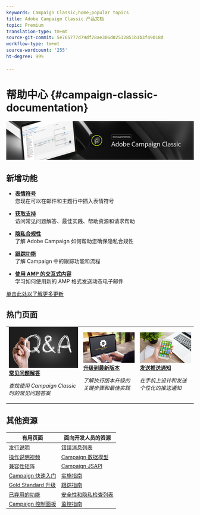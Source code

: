 ```yaml
---
keywords: Campaign Classic;home;popular topics
title: Adobe Campaign Classic 产品文档
topic: Premium
translation-type: tm+mt
source-git-commit: 5e765777d79df28ae306d02512851b1b3f49018d
workflow-type: tm+mt
source-wordcount: '255'
ht-degree: 99%

---
```



# 帮助中心 {#campaign-classic-documentation}

![](platform/using/assets/do-not-localize/banner_acc_doc.jpg)

## 新增功能

* **[表情符号](delivery/using/defining-the-email-content.md#inserting-emoticons)**<br/>您现在可以在邮件和主题行中插入表情符号

* **[获取支持](https://helpx.adobe.com/cn/campaign/kb/ac-support.html)**<br/>&#x200B;访问常见问题解答、最佳实践、帮助资源和请求帮助

* **[隐私合规性](https://helpx.adobe.com/cn/campaign/kb/campaign-privacy.html)**<br/>&#x200B;了解 Adobe Campaign 如何帮助您确保隐私合规性

* **[跟踪功能](https://helpx.adobe.com/cn/campaign/kb/acc-tracking.html)**<br/>&#x200B;了解 Campaign 中的跟踪功能和流程

* **[使用 AMP 的交互式内容](delivery/using/defining-interactive-content.md)**<br/>学习如何使用新的 AMP 格式发送动态电子邮件

[单击此处以了解更多更新](/help/rn/using/documentation-updates.md)

## 热门页面

<table>
<tr>
  <td>
    <a href="platform/using/common-questions.md">
      <img alt="常见问题解答" src="platform/using/assets/FAQ.png"/>
    </a>
    <div>
      <a href="platform/using/common-questions.md">
    <strong>常见问题解答</strong>
    </a>
    </div>
    <p>
    <em>查找使用 Campaign Classic 时的常见问题答案</em>
    <p>
  </td>
   <td>
    <a href="https://helpx.adobe.com/cn/campaign/kb/acc-build-upgrade.html">
      <img alt="版本升级" src="platform/using/assets/upgrade.png" />
    </a>
    <div>
      <a href="https://helpx.adobe.com/cn/campaign/kb/acc-build-upgrade.html">
    <strong>升级到最新版本</strong>
    </a>
    </div>
    <p>
    <em>了解执行版本升级的关键步骤和最佳实践</em>
    <p>
  </td>
  <td>
    <a href="delivery/using/creating-notifications.md">
       <img alt="推送通知" src="platform/using/assets/push.png" />
    </a>
    <div>
       <a href="delivery/using/creating-notifications.md">
    <strong>发送推送通知</strong>
    </a>
    </div>
    <p>
    <em>在手机上设计和发送个性化的推送通知</em>
    <p>
  </td>
</tr>
</table>

## 其他资源

| 有用页面 | 面向开发人员的资源 |
|---|---|
| [发行说明](/help/rn/using/latest-release.md) | [错误消息列表](https://docs.adobe.com/content/help/en/campaign-classic/technicalresources/error_messages/error_codes.html) |
| [操作说明视频](https://docs.adobe.com/content/help/en/campaign-learn/campaign-classic-tutorials/overview.html) | [Campaign 数据模型](configuration/using/about-data-model.md) |
| [兼容性矩阵](https://helpx.adobe.com/cn/campaign/kb/compatibility-matrix.html) | [Campaign JSAPI](https://docs.adobe.com/content/help/en/campaign-classic/technicalresources/api/p-1.html) |
| [Campaign 快速入门](platform/using/about-adobe-campaign-classic.md) | [实施指南](https://helpx.adobe.com/cn/campaign/kb/acc-implementation.html) |
| [Gold Standard 升级](https://helpx.adobe.com/cn/campaign/kb/gold-standard.html) | [跟踪指南](https://helpx.adobe.com/cn/campaign/kb/acc-tracking.html) |
| [已弃用的功能](https://helpx.adobe.com/cn/campaign/kb/deprecated-and-removed-features.html) | [安全性和隐私检查列表](https://helpx.adobe.com/cn/campaign/kb/acc-security.html) |
| [Campaign 控制面板](https://docs.adobe.com/content/help/zh-Hans/control-panel/using/control-panel-home.html) | [监控指南](production/using/monitoring-guidelines.md) |
